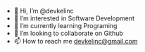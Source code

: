 - 👋 Hi, I’m @devkelinc
- 👀 I’m interested in Software Development
- 🌱 I’m currently learning Programing
- 💞️ I’m looking to collaborate on Github
- 📫 How to reach me devkelinc@gmail.com

<!---
devkelinc/devkelinc is a ✨ special ✨ repository because its `README.md` (this file) appears on your GitHub profile.
You can click the Preview link to take a look at your changes.
--->
